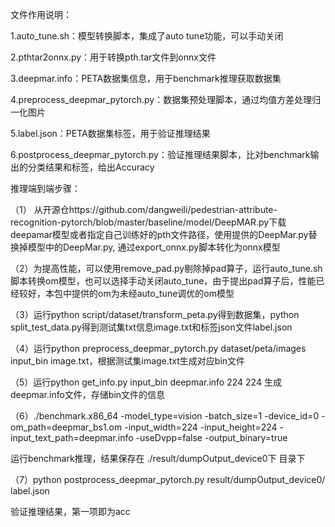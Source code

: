 文件作用说明：

1.auto_tune.sh：模型转换脚本，集成了auto tune功能，可以手动关闭

2.pthtar2onnx.py：用于转换pth.tar文件到onnx文件

3.deepmar.info：PETA数据集信息，用于benchmark推理获取数据集

4.preprocess_deepmar_pytorch.py：数据集预处理脚本，通过均值方差处理归一化图片

5.label.json：PETA数据集标签，用于验证推理结果

6.postprocess_deepmar_pytorch.py：验证推理结果脚本，比对benchmark输出的分类结果和标签，给出Accuracy





推理端到端步骤：

（1） 从开源仓https://github.com/dangweili/pedestrian-attribute-recognition-pytorch/blob/master/baseline/model/DeepMAR.py下载deepamar模型或者指定自己训练好的pth文件路径，使用提供的DeepMar.py替换掉模型中的DeepMar.py, 通过export_onnx.py脚本转化为onnx模型



（2）为提高性能，可以使用remove_pad.py剔除掉pad算子，运行auto_tune.sh脚本转换om模型，也可以选择手动关闭auto_tune，由于提出pad算子后，性能已经较好，本包中提供的om为未经auto_tune调优的om模型


（3）运行python script/dataset/transform_peta.py得到数据集，python split_test_data.py得到测试集txt信息image.txt和标签json文件label.json


（4）运行python preprocess_deepmar_pytorch.py dataset/peta/images input_bin image.txt，根据测试集image.txt生成对应bin文件

（5）运行python get_info.py input_bin deepmar.info 224 224 生成deepmar.info文件，存储bin文件的信息

（6）./benchmark.x86_64 -model_type=vision -batch_size=1 -device_id=0 -om_path=deepmar_bs1.om -input_width=224 -input_height=224 -input_text_path=deepmar.info -useDvpp=false -output_binary=true

运行benchmark推理，结果保存在 ./result/dumpOutput_device0下 目录下



（7）python postprocess_deepmar_pytorch.py result/dumpOutput_device0/ label.json

验证推理结果，第一项即为acc

